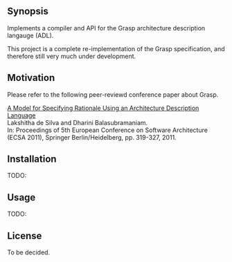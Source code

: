 ## Synopsis

Implements a compiler and API for the Grasp architecture description langauge (ADL).

This project is a complete re-implementation of the Grasp specification, and therefore still very much under development.


## Motivation

Please refer to the following peer-reviewd conference paper about Grasp.

[A Model for Specifying Rationale Using an Architecture Description Language](http://link.springer.com/chapter/10.1007%2F978-3-642-23798-0_34)<br />
Lakshitha de Silva and Dharini Balasubramaniam.<br />
In: Proceedings of 5th European Conference on Software Architecture (ECSA 2011), Springer Berlin/Heidelberg, pp. 319-327, 2011.



## Installation

TODO:
	

## Usage

TODO:


## License

To be decided.
